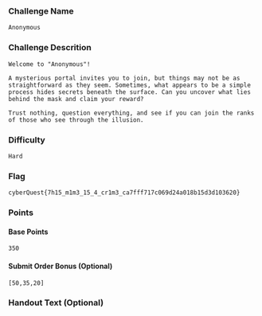 ### Challenge Name
```
Anonymous
```

### Challenge Descrition
```
Welcome to "Anonymous"!

A mysterious portal invites you to join, but things may not be as straightforward as they seem. Sometimes, what appears to be a simple process hides secrets beneath the surface. Can you uncover what lies behind the mask and claim your reward?

Trust nothing, question everything, and see if you can join the ranks of those who see through the illusion.
```

### Difficulty
```
Hard
```

### Flag
```
cyberQuest{7h15_m1m3_15_4_cr1m3_ca7fff717c069d24a018b15d3d103620}
```

### Points
#### Base Points
```
350
```

#### Submit Order Bonus (Optional)
```
[50,35,20]
```


### Handout Text (Optional)
```
```
